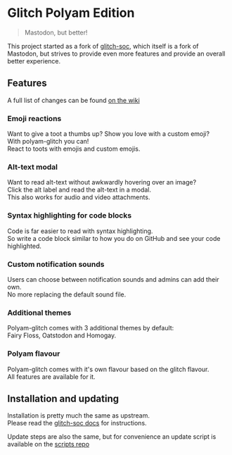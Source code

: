 # Glitch Polyam Edition

> Mastodon, but better!

This project started as a fork of [glitch-soc](https://github.com/glitch-soc/mastodon), which itself is a fork of Mastodon, but strives to provide even more features and provide an overall better experience.

## Features

A full list of changes can be found [on the wiki](https://github.com/polyamspace/mastodon/wiki)

### Emoji reactions

Want to give a toot a thumbs up? Show you love with a custom emoji? \
With polyam-glitch you can! \
React to toots with emojis and custom emojis.

### Alt-text modal

Want to read alt-text without awkwardly hovering over an image? \
Click the alt label and read the alt-text in a modal. \
This also works for audio and video attachments.

### Syntax highlighting for code blocks

Code is far easier to read with syntax highlighting. \
So write a code block similar to how you do on GitHub and see your code highlighted.

### Custom notification sounds

Users can choose between notification sounds and admins can add their own. \
No more replacing the default sound file.

### Additional themes

Polyam-glitch comes with 3 additional themes by default: \
Fairy Floss, Oatstodon and Homogay.

### Polyam flavour

Polyam-glitch comes with it's own flavour based on the glitch flavour. \
All features are available for it.

## Installation and updating

Installation is pretty much the same as upstream. \
Please read the [glitch-soc docs](https://glitch-soc.github.io/docs/) for instructions.

Update steps are also the same, but for convenience an update script is available on the [scripts repo](https://github.com/polyamspace/scripts)
